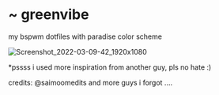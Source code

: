 #                                ~ greenvibe
my bspwm dotfiles with paradise color scheme


![Screenshot_2022-03-09-42_1920x1080](https://user-images.githubusercontent.com/98967930/157476108-02b6d772-44c1-417c-8745-917b87edbc1c.png)


*pssss i used more inspiration from another guy, pls no hate :)

credits: @saimoomedits and more guys i forgot ....
